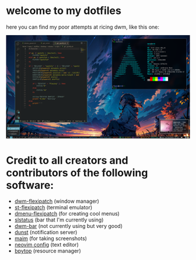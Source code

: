 # welcome to my dotfiles
here you can find my poor attempts at ricing dwm, like this one:

![epic rice](screenshots/crap.png)

# Credit to all creators and contributors of the following software:

- [dwm-flexipatch](https://github.com/bakkeby/dwm-flexipatch) (window manager)
- [st-flexipatch](https://github.com/bakkeby/st-flexipatch) (terminal emulator)
- [dmenu-flexipatch](https://github.com/bakkeby/dmenu-flexipatch) (for creating cool menus)
- [slstatus](https://tools.suckless.org/slstatus/) (bar that I'm currently using)
- [dwm-bar](https://github.com/joestandring/dwm-bar) (not currently using but very good)
- [dunst](https://github.com/dunst-project/dunst) (notification server)
- [maim](https://github.com/naelstrof/maim) (for taking screenshots)
- [neovim config](https://www.youtube.com/watch?v=w7i4amO_zaE) (text editor)
- [bpytop](https://github.com/aristocratos/bpytop) (resource manager)
